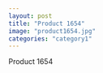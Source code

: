 ```yaml
---
layout: post
title: "Product 1654"
image: "product1654.jpg"
categories: "category1"
---
```

Product 1654
